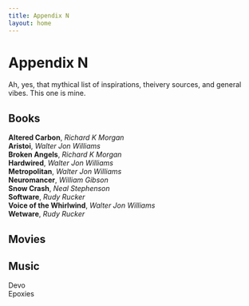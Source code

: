 ```yaml
---
title: Appendix N
layout: home
---
```


# Appendix N

Ah, yes, that mythical list of inspirations, theivery sources, and general vibes. This one is mine. 

## Books

**Altered Carbon**, _Richard K Morgan_ <br>
**Aristoi**, _Walter Jon Williams_ <br>
**Broken Angels**, _Richard K Morgan_ <br>
**Hardwired**, _Walter Jon Williams_ <br>
**Metropolitan**, _Walter Jon Williams_ <br>
**Neuromancer**, _William Gibson_ <br>
**Snow Crash**, _Neal Stephenson_ <br>
**Software**, _Rudy Rucker_ <br>
**Voice of the Whirlwind**, _Walter Jon Williams_ <br>
**Wetware**, _Rudy Rucker_ <br>


## Movies

## Music

Devo <br>
Epoxies <br>

